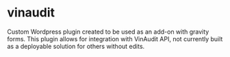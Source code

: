 # vinaudit
Custom Wordpress plugin created to be used as an add-on with gravity forms. This plugin allows for integration with VinAudit API, not currently built as a deployable solution for others without edits.
